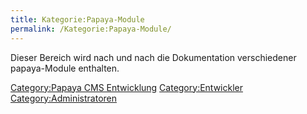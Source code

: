 ```yaml
---
title: Kategorie:Papaya-Module
permalink: /Kategorie:Papaya-Module/
---
```


Dieser Bereich wird nach und nach die Dokumentation verschiedener papaya-Module enthalten.

[Category:Papaya CMS Entwicklung](Category:Papaya_CMS_Entwicklung ) [Category:Entwickler](Category:Entwickler ) [Category:Administratoren](Category:Administratoren )